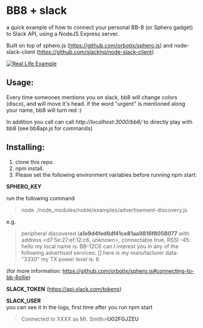 # BB8 + slack
a quick example of how to connect your personal BB-8 (or Sphero gadget) to Slack API, using a NodeJS Express server.

Built on top of sphero.js (https://github.com/orbotix/sphero.js) and node-slack-client (https://github.com/slackhq/node-slack-client)

[![Real Life Example](http://img.youtube.com/vi/B-FMYzTvrYE/0.jpg)](http://www.youtube.com/watch?v=B-FMYzTvrYE)

Usage:
-----

Every time someones mentions you on slack, bb8 will change colors (disco), and will move it's head.
if the word "urgent" is mentioned along your name, bb8 will turn red :)

In addition you call can call *http://localhost:3000/bb8/<action>* to directly play with bb8 (see bb8api.js for commands)


Installing:
-----------

1) clone this repo.
2) npm install.
3) Please set the following environment variables before running npm start:

**SPHERO_KEY**

run the following command 

> node ./node_modules/noble/examples/advertisement-discovery.js

e.g. 

> peripheral discovered (**a1e9d4fed6df41ce81aa9816f8058077** with address <d7:5e:27:ef:12:c6, unknown>, connectable true, RSSI -45:
	hello my local name is:
		BB-12C6
	can I interest you in any of the following advertised services:
		[]
	here is my manufacturer data:
		"3330"
	my TX power level is:
		6
		
(for more information: https://github.com/orbotix/sphero.js#connecting-to-bb-8ollie) 

**SLACK_TOKEN** 
(https://api.slack.com/tokens)

**SLACK_USER**  
you can see it in the logs, first time after you run npm start
> Connected to XXXX as Mr. Smith>**U02FGJZEU**



